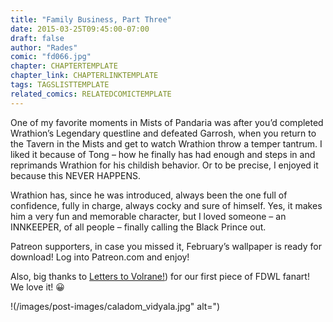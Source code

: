 ```yaml
---
title: "Family Business, Part Three"
date: 2015-03-25T09:45:00-07:00
draft: false
author: "Rades"
comic: "fd066.jpg"
chapter: CHAPTERTEMPLATE
chapter_link: CHAPTERLINKTEMPLATE
tags: TAGSLISTTEMPLATE
related_comics: RELATEDCOMICTEMPLATE
---
```


One of my favorite moments in Mists of Pandaria was after you’d completed Wrathion’s Legendary questline and defeated Garrosh, when you return to the Tavern in the Mists and get to watch Wrathion throw a temper tantrum. I liked it because of Tong – how he finally has had enough and steps in and reprimands Wrathion for his childish behavior. Or to be precise, I enjoyed it because this NEVER HAPPENS. 


Wrathion has, since he was introduced, always been the one full of confidence, fully in charge, always cocky and sure of himself. Yes, it makes him a very fun and memorable character, but I loved someone – an INNKEEPER, of all people – finally calling the Black Prince out.


Patreon supporters, in case you missed it, February’s wallpaper is ready for download! Log into Patreon.com and enjoy!


Also, big thanks to [Letters to Volrane!](http://coi-love.webcomic.ws/comics/)) for our first piece of FDWL fanart! We love it! 😀


!(/images/post-images/caladom_vidyala.jpg" alt=")

